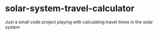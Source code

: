 # solar-system-travel-calculator
Just a small code project playing with calculating travel times in the solar system
